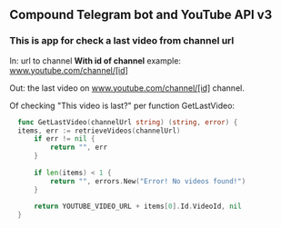 ## Сompound Telegram bot and YouTube API v3

### This is app for check a last video from channel url

In: url to channel **With id of channel** example: www.youtube.com/channel/[id]
  
Out: the last video on www.youtube.com/channel/[id] channel.

Of checking "This video is last?" per function GetLastVideo:
  ```go
	func GetLastVideo(channelUrl string) (string, error) {
  	items, err := retrieveVideos(channelUrl)
		if err != nil {
			return "", err
		}
	
		if len(items) < 1 {
			return "", errors.New("Error! No videos found!")
		}
	
		return YOUTUBE_VIDEO_URL + items[0].Id.VideoId, nil
	}
  ```
